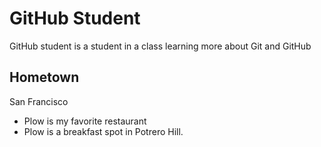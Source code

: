 # GitHub Student
GitHub student is a student in a class learning
more about Git and GitHub

## Hometown
San Francisco
  * Plow is my favorite restaurant
  * Plow is a breakfast spot in Potrero Hill.
